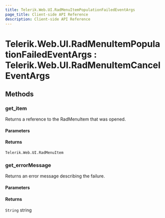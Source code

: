 ```yaml
---
title: Telerik.Web.UI.RadMenuItemPopulationFailedEventArgs
page_title: Client-side API Reference
description: Client-side API Reference
---
```


# Telerik.Web.UI.RadMenuItemPopulationFailedEventArgs : Telerik.Web.UI.RadMenuItemCancelEventArgs

## Methods

###  get_item

Returns a reference to the RadMenuItem that was opened.

#### Parameters

#### Returns

`Telerik.Web.UI.RadMenuItem` 

###  get_errorMessage

Returns an error message describing the failure.

#### Parameters

#### Returns

`String` string 